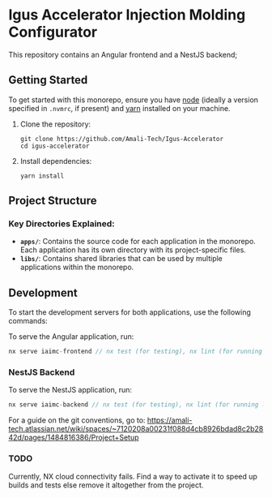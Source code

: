 # Igus Accelerator Injection Molding Configurator

This repository contains an Angular frontend and a NestJS backend;

## Getting Started

To get started with this monorepo, ensure you have [node](https://nodejs.org/) (ideally a version specified in `.nvmrc`, if present) and [yarn](https://yarnpkg.com/) installed on your machine.

1.  Clone the repository:

    ```
    git clone https://github.com/Amali-Tech/Igus-Accelerator
    cd igus-accelerator
    ```

2.  Install dependencies:

    ```
    yarn install
    ```

## Project Structure

### Key Directories Explained:

- **`apps/`**: Contains the source code for each application in the monorepo. Each application has its own directory with its project-specific files.
- **`libs/`**: Contains shared libraries that can be used by multiple applications within the monorepo.

## Development

To start the development servers for both applications, use the following commands:

To serve the Angular application, run:

```javascript
nx serve iaimc-frontend // nx test (for testing), nx lint (for running lints)
```

### NestJS Backend

To serve the NestJS application, run:

```javascript
nx serve iaimc-backend // nx test (for testing), nx lint (for running lints)
```

For a guide on the git conventions, go to:
https://amali-tech.atlassian.net/wiki/spaces/~7120208a00231f088d4cb8926bdad8c2b2842d/pages/1484816386/Project+Setup

### TODO

Currently, NX cloud connectivity fails. Find a way to activate it to speed up builds and tests else remove it altogether from the project.

